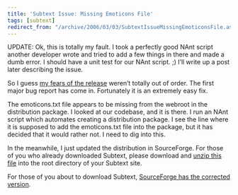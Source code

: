 ```yaml
---
title: 'Subtext Issue: Missing Emoticons File'
tags: [subtext]
redirect_from: "/archive/2006/03/03/SubtextIssueMissingEmoticonsFile.aspx/"
---
```


UPDATE: Ok, this is totally my fault. I took a perfectly good NAnt
script another developer wrote and tried to add a few things in there
and made a dumb error. I should have a unit test for our NAnt script. ;)
I’ll write up a post later describing the issue.

So I guess [my fears of the
release](https://haacked.com/archive/2006/03/03/ReflectionsOnTheRelease.aspx "Reflections on the Release")
weren’t totally out of order. The first major bug report has come in.
Fortunately it is an extremely easy fix.

The emoticons.txt file appears to be missing from the webroot in the
distribution package. I looked at our codebase, and it is there. I run
an NAnt script which automates creating a distribution package. I see
the line where it is supposed to add the emoticons.txt file into the
package, but it has decided that it would rather not. I need to dig into
this.

In the meanwhile, I just updated the distribution in SourceForge. For
those of you who already downloaded Subtext, please download and [unzip
this file](https://haacked.com/assets/images/emoticons.zip "emoticons file")
into the root directory of your Subtext site.

For those of you about to download Subtext, [SourceForge has the
corrected
version](http://prdownloads.sourceforge.net/subtext/Subtext_1.0.0.2_INSTALL.zip?download "Download Subtext").

